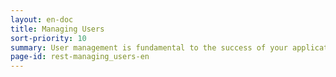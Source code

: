 ```yaml
---
layout: en-doc
title: Managing Users
sort-priority: 10
summary: User management is fundamental to the success of your application. &nbsp;Kii Cloud provides various features to let your application onboard, manage and leverage your application's users. &nbsp;All of the tasks required for standard applications are simplified by our APIs, making it easy to get your application up and running.
page-id: rest-managing_users-en
---
```

